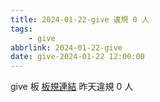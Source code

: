 ```yaml
---
title: 2024-01-22-give 違規 0 人
tags:
    - give
abbrlink: 2024-01-22-give
date: give-2024-01-22 12:00:00
---
```

give 板 [板規連結](https://www.ptt.cc/bbs/give/M.1612495900.A.C32.html)
昨天違規 0 人
